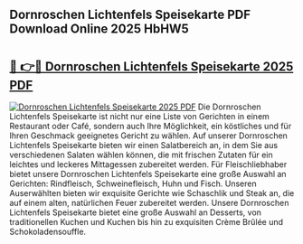 ## Dornroschen Lichtenfels Speisekarte PDF Download Online 2025 HbHW5

# <h2><a href="http://gc7azf.nevu.top/?p=Dornroschen+Lichtenfels+Speisekarte">🔗 👉🔴 Dornroschen Lichtenfels Speisekarte 2025 PDF</a></h2>

[![Dornroschen Lichtenfels Speisekarte 2025 PDF](https://i.imgur.com/dBaPXMq.png)](http://gc7azf.nevu.top/?p=Dornroschen+Lichtenfels+Speisekarte)
Die Dornroschen Lichtenfels Speisekarte ist nicht nur eine Liste von Gerichten in einem Restaurant oder Café, sondern auch Ihre Möglichkeit, ein köstliches und für Ihren Geschmack geeignetes Gericht zu wählen. Auf unserer Dornroschen Lichtenfels Speisekarte bieten wir einen Salatbereich an, in dem Sie aus verschiedenen Salaten wählen können, die mit frischen Zutaten für ein leichtes und leckeres Mittagessen zubereitet werden. Für Fleischliebhaber bietet unsere Dornroschen Lichtenfels Speisekarte eine große Auswahl an Gerichten: Rindfleisch, Schweinefleisch, Huhn und Fisch. Unseren Auserwählten bieten wir exquisite Gerichte wie Schaschlik und Steak an, die auf einem alten, natürlichen Feuer zubereitet werden. Unsere Dornroschen Lichtenfels Speisekarte bietet eine große Auswahl an Desserts, von traditionellen Kuchen und Kuchen bis hin zu exquisiten Crème Brûlée und Schokoladensouffle.
